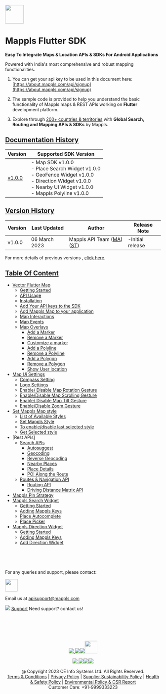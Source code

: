 [<img src="https://about.mappls.com/images/mappls-b-logo.svg" height="60"/> </p>](https://www.mapmyindia.com/api)

# Mappls Flutter SDK

**Easy To Integrate Maps & Location APIs & SDKs For Android Applications**

Powered with India's most comprehensive and robust mapping functionalities.

1. You can get your api key to be used in this document here: [https://about.mappls.com/api/signup](https://about.mappls.com/api/signup)

2. The sample code is provided to help you understand the basic functionality of Mappls maps & REST APIs working on **Flutter** development platform.

4. Explore through [200+ countries & territories](https://github.com/mappls-api/mappls-rest-apis/blob/main/docs/countryISO.md) with **Global Search, Routing and Mapping APIs & SDKs** by Mappls.

## [Documentation History](#Documentation-History)

| Version | Supported SDK Version |  
| ---- | ---- |    
| [v1.0.0](docs/v1.0.0/README.md) | - Map SDK v1.0.0 <br/> - Place Search Widget v1.0.0 <br/> - GeoFence Widget v1.0.0 <br/> - Direction Widget v1.0.0 <br/> - Nearby UI Widget v1.0.0 <br/> - Mappls Polyline v1.0.0 |

## [Version History](#Version-History)
| Version | Last Updated | Author |  Release Note| 
| ---- | ---- | ---- | ---- |
| v1.0.0 | 06 March 2023 | Mappls API Team ([MA](https://github.com/mdakram)) ([ST](https://github.com/saksham66)) |   -Initial release  |

For more details of previous versions , [click here](docs/v1.0.0/Version-History.md).

## [Table Of Content](#Table-Of-Content)
- [Vector Flutter Map](docs/v1.0.0/Getting-Started.md)
  - [Getting Started](docs/v1.0.0/Getting-Started.md#getting-started)
  - [API Usage](docs/v1.0.0/Getting-Started.md#api-usage)
  - [Installation](docs/v1.0.0/Getting-Started.md#installation)
  - [Add Your API keys to the SDK](docs/v1.0.0/Getting-Started.md#add-your-api-keys-to-the-sdk)
  - [Add Mappls Map to your application](docs/v1.0.0/Getting-Started.md#add-mappls-map-to-your-application)
  - [Map Interactions](docs/v1.0.0/Getting-Started.md#map-interactions)
  - [Map Events](docs/v1.0.0/Getting-Started.md#map-events)
  - [Map Overlays](docs/v1.0.0/Getting-Started.md#map-overlays)
    - [Add a Marker](docs/v1.0.0/Getting-Started.md#add-a-marker)
    - [Remove a Marker](docs/v1.0.0/Getting-Started.md#remove-a-marker)
    - [Customize a marker](docs/v1.0.0/Getting-Started.md#customize-a-marker)
    - [Add a Polyline](docs/v1.0.0/Getting-Started.md#add-a-polyline)
    - [Remove a Polyline](docs/v1.0.0/Getting-Started.md#remove-a-polyline)
    - [Add a Polygon](docs/v1.0.0/Getting-Started.md#add-a-polygon)
    - [Remove a Polygon](docs/v1.0.0/Getting-Started.md#remove-a-polygon)
    - [Show User location](docs/v1.0.0/Getting-Started.md#show-user-location)
- [Map Ui Settings](docs/v1.0.0/Map-Ui-Settings.md)
  - [Compass Setting](docs/v1.0.0/Map-Ui-Settings.md#compass-settings)
  - [Logo Settings](docs/v1.0.0/Map-Ui-Settings.md#logo-settings)
  - [Enable/ Disable Map Rotation Gesture](docs/v1.0.0/Map-Ui-Settings.md#enable-disable-map-rotation-gesture)
  - [Enable/Disable Map Scrolling Gesture](docs/v1.0.0/Map-Ui-Settings.md#enabledisable-map-scrolling-gesture)
  - [Enable/ Disable Map Tilt Gesture](docs/v1.0.0/Map-Ui-Settings.md#enable-disable-map-tilt-gesture)
  - [Enable/Disable Zoom Gesture](docs/v1.0.0/Map-Ui-Settings.md#enabledisable-zoom-gesture)
- [Set Mappls Map style](docs/v1.0.0/Mappls-Map-Style.md)
  - [List of Available Styles](docs/v1.0.0/Mappls-Map-Style.md#list-of-available-styles)
  - [Set Mappls Style](docs/v1.0.0/Mappls-Map-Style.md#set-mappls-style)
  - [To enable/disable last selected style](docs/v1.0.0/Mappls-Map-Style.md#to-enabledisable-last-selected-style)
  - [Get Selected style](docs/v1.0.0/Mappls-Map-Style.md#get-selected-style)
- [Rest APIs]
  - [Search APIs](docs/v1.0.0/Search-Api.md)
    - [Autosuggest](docs/v1.0.0/Search-Api.md#auto-suggest)
    - [Geocoding](docs/v1.0.0/Search-Api.md#geocoding)
    - [Reverse Geocoding](docs/v1.0.0/Search-Api.md#reverse-geocoding)
    - [Nearby Places](docs/v1.0.0/Search-Api.md#nearby-places)
    - [Place Details](docs/v1.0.0/Search-Api.md#place-details)
    - [POI Along the Route](docs/v1.0.0/Search-Api.md#poi-along-the-route)
  - [Routes & Navigation API](docs/v1.0.0/Routing-Api.md)
    - [Routing API](docs/v1.0.0/Routing-Api.md#routing-api)
    - [Driving Distance Matrix API](docs/v1.0.0/Routing-Api.md#driving-distance-matrix-api)
- [Mappls Pin Strategy](docs/v1.0.0/Mappls-Pin-Strategy.md)
- [Mappls Search Widget](docs/v1.0.0/Place-Autocomplete-Widget.md)
  - [Getting Started](docs/v1.0.0/Place-Autocomplete-Widget.md#getting-started)
  - [Adding Mappls Keys](docs/v1.0.0/Place-Autocomplete-Widget.md#adding-mappls-keys)
  - [Place Autocomplete](docs/v1.0.0/Place-Autocomplete-Widget.md#place-autocomplete)
  - [Place Picker](docs/v1.0.0/Place-Autocomplete-Widget.md#place-picker)
- [Mappls Direction Widget](./Direction-Ui.md)
  - [Getting Started](docs/v1.0.0/Direction-Ui.md#getting-started)
  - [Adding Mappls Keys](docs/v1.0.0/Direction-Ui.md#adding-mappls-keys)
  - [Add Direction Widget](docs/v1.0.0/Direction-Ui.md#add-direction-widget)


<br><br><br>

For any queries and support, please contact:

[<img src="https://about.mappls.com/images/mappls-logo.svg" height="40"/> </p>](https://about.mappls.com/api/)
Email us at [apisupport@mappls.com](mailto:apisupport@mappls.com)


![](https://www.mapmyindia.com/api/img/icons/support.png)
[Support](https://about.mappls.com/contact/)
Need support? contact us!

<br></br>
<br></br>

[<p align="center"> <img src="https://www.mapmyindia.com/api/img/icons/stack-overflow.png"/> ](https://stackoverflow.com/questions/tagged/mappls-api)[![](https://www.mapmyindia.com/api/img/icons/blog.png)](https://about.mappls.com/blog/)[![](https://www.mapmyindia.com/api/img/icons/gethub.png)](https://github.com/Mappls-api)[<img src="https://mmi-api-team.s3.ap-south-1.amazonaws.com/API-Team/npm-logo.one-third%5B1%5D.png" height="40"/> </p>](https://www.npmjs.com/org/mapmyindia)



[<p align="center"> <img src="https://www.mapmyindia.com/june-newsletter/icon4.png"/> ](https://www.facebook.com/Mapplsofficial)[![](https://www.mapmyindia.com/june-newsletter/icon2.png)](https://twitter.com/mappls)[![](https://www.mapmyindia.com/newsletter/2017/aug/llinkedin.png)](https://www.linkedin.com/company/mappls/)[![](https://www.mapmyindia.com/june-newsletter/icon3.png)](https://www.youtube.com/channel/UCAWvWsh-dZLLeUU7_J9HiOA)




<div align="center">@ Copyright 2023 CE Info Systems Ltd. All Rights Reserved.</div>

<div align="center"> <a href="https://about.mappls.com/api/terms-&-conditions">Terms & Conditions</a> | <a href="https://about.mappls.com/about/privacy-policy">Privacy Policy</a> | <a href="https://about.mappls.com/pdf/mapmyIndia-sustainability-policy-healt-labour-rules-supplir-sustainability.pdf">Supplier Sustainability Policy</a> | <a href="https://about.mappls.com/pdf/Health-Safety-Management.pdf">Health & Safety Policy</a> | <a href="https://about.mappls.com/pdf/Environment-Sustainability-Policy-CSR-Report.pdf">Environmental Policy & CSR Report</a>

<div align="center">Customer Care: +91-9999333223</div>